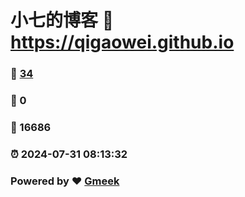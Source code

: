 # 小七的博客 :link: https://qigaowei.github.io 
### :page_facing_up: [34](https://qigaowei.github.io/tag.html) 
### :speech_balloon: 0 
### :hibiscus: 16686 
### :alarm_clock: 2024-07-31 08:13:32 
### Powered by :heart: [Gmeek](https://github.com/Meekdai/Gmeek)
